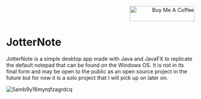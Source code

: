 <a href="https://www.buymeacoffee.com/meshamakes" target="_blank"  align="right">
    <p  align="right">
   <img   src="https://images-wixmp-ed30a86b8c4ca887773594c2.wixmp.com/f/2c46f7eb-a870-430c-8351-a3f6f12d62f0/dcc83j2-f1093682-5169-4cdf-bf9d-1f0a12b63e40.gif?token=eyJ0eXAiOiJKV1QiLCJhbGciOiJIUzI1NiJ9.eyJzdWIiOiJ1cm46YXBwOiIsImlzcyI6InVybjphcHA6Iiwib2JqIjpbW3sicGF0aCI6IlwvZlwvMmM0NmY3ZWItYTg3MC00MzBjLTgzNTEtYTNmNmYxMmQ2MmYwXC9kY2M4M2oyLWYxMDkzNjgyLTUxNjktNGNkZi1iZjlkLTFmMGExMmI2M2U0MC5naWYifV1dLCJhdWQiOlsidXJuOnNlcnZpY2U6ZmlsZS5kb3dubG9hZCJdfQ.7gmOTDVAM9TssxZc-xMhpCYPv5g0TJOWS7B5GfmossE" alt="Buy Me A Coffee" height="41" width="174">
   </p>
</a>


# JotterNote

JotterNote is a simple desktop app made with Java and JavaFX to replicate the default notepad that can be found on the Windows OS.
It is not in its final form and may be open to the public as an open source project in the future but for now it is a solo project that I will pick up on later on.

![5amb9y16mytqfzagrdcq](https://user-images.githubusercontent.com/53268895/104456596-49a9bb80-557f-11eb-9ffa-545cb6382e0b.png)
